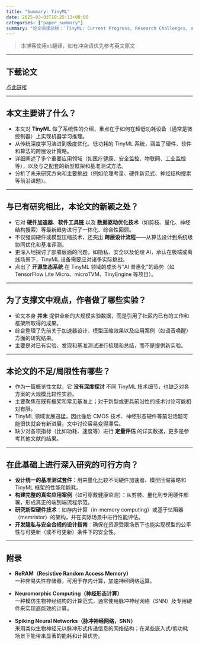 ```yaml
---
title: "Summary: TinyML"
date: 2025-03-03T10:25:13+08:00
categories: ["paper_summary"]
summary: "论文阅读总结：'TinyML: Current Progress, Research Challenges, and Future Roadmap'"
---
```


> 本博客使用`o1`翻译，如有冲突请优先参考英文原文

---

## 下载论文

[点此链接](https://ieeexplore.ieee.org/document/9586232)

---

## 本文主要讲了什么？

- 本文对 **TinyML** 做了系统性的介绍，重点在于如何在超低功耗设备（通常是微控制器）上实现机器学习推理。
- 从传统深度学习演进到极度优化、低功耗的 TinyML 系统，涵盖了硬件、软件和算法的跨层设计策略。
- 详细阐述了多个重要应用领域（如医疗健康、安全监控、物联网、工业监控等），以及与之配套的新型框架和基准测试方法。
- 分析了未来研究方向和主要挑战（例如伦理考量、硬件新范式、神经结构搜索等前沿课题）。

---

## 与已有研究相比，本论文的新颖之处？

- 它对 **硬件加速器**、**软件工具链** 以及 **数据驱动优化技术**（如剪枝、量化、神经结构搜索）等最新趋势进行了一体化、综合性回顾。
- 不仅强调硬件或模型压缩技术，还突出 **跨层设计流程**——从算法设计到系统级协同优化和基准评测。
- 更深入地探讨了部署层面的问题，如隐私、安全以及伦理 AI，承认在极端或离线场景下，TinyML 设备需要应对诸多实际挑战。
- 点出了 **开源生态系统** 在 TinyML 领域的成长与“AI 普惠化”的趋势（如 TensorFlow Lite Micro、microTVM、TinyEngine 等项目）。

---

## 为了支撑文中观点，作者做了哪些实验？

- 论文本身 **并未** 提供全新的大规模实验数据，而是引用了社区内已有的工作和框架所取得的成果。
- 综合整理了先前关于加速器设计、模型压缩效果以及应用案例（如语音唤醒）方面的研究结果。
- 主要是对已有实验、发现和基准测试进行梳理和总结，而不是提供新实验。

---

## 本论文的不足/局限性有哪些？

- 作为一篇概览性文献，它 **没有深度探讨** 不同 TinyML 技术细节，也缺乏对各方案的大规模比较性实验。
- 主要聚焦在既有框架和常见基准上；对于新型或更具前沿性的技术讨论可能相对有限。
- TinyML 领域发展迅猛，因此像后 CMOS 技术、神经形态硬件等前沿话题可能很快就会有新进展，文中讨论容易变得滞后。
- 缺少对各项指标（比如功耗、速度等）进行 **定量评估** 的详实数据，更多是参考其他文献的结果。

---

## 在此基础上进行深入研究的可行方向？

- **设计统一的基准测试套件**：用来量化比较不同硬件加速器、模型压缩策略和 TinyML 框架的性能和能耗。
- **构建完整的真实应用案例**（如可穿戴健康监测）：从剪枝、量化到专用硬件部署，形成真正的端到端流程示范。
- **研究新型硬件技术**：如存内计算（in-memory computing）或基于忆阻器（memristor）的架构，并在实际场景中进行性能评估。
- **开发隐私与安全合规的设计指南**：确保在资源受限场景下也能实现模型的公平性与可更新（或不可更新）条件下的安全性。

---

## 附录

- **ReRAM（Resistive Random Access Memory）**  
  一种非易失性存储器，可用于存内计算，加速神经网络运算。

- **Neuromorphic Computing（神经形态计算）**  
  一种模仿生物神经结构的计算范式，通常使用脉冲神经网络（SNN）及专用硬件来实现高能效的计算。

- **Spiking Neural Networks（脉冲神经网络，SNN）**  
  采用类似生物神经元以脉冲形式传递信息的网络结构；在某些嵌入式/低功耗场景下能带来显著的能耗和计算优势。
